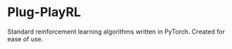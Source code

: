 # Plug-PlayRL
Standard reinforcement learning algorithms written in PyTorch. Created for ease of use.
